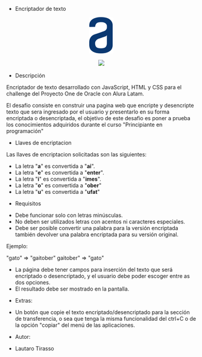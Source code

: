 * Encriptador de texto

<div align="center"><img src="img/logo.svg" width="64"/></div>
<p align="center" >
     <img width="500" heigth="300" src="https://www.google.com/url?sa=i&url=https%3A%2F%2Fwww.mastekhw.com%2Fnoticias%2Foracle-next-education-abre-nueva-convocatoria%2F&psig=AOvVaw2ZaB1W_55X-jKocxorReI2&ust=1723572948215000&source=images&cd=vfe&opi=89978449&ved=0CBEQjRxqFwoTCPja6-SH8IcDFQAAAAAdAAAAABAE">
</p>


* Descripción

Encriptador de texto desarrollado con JavaScript, HTML y CSS para el challenge del Proyecto One de Oracle con Alura Latam.

El desafio consiste en construir una pagina web que encripte y desencripte texto que sera ingresado por el usuario y presentarlo en su forma encriptada o desencriptada, el objetivo de este desafio es poner a prueba los conocimientos adquiridos durante el curso "Principiante en programación"


* Llaves de encriptacion

Las llaves de encriptacion solicitadas son las siguientes:

- La letra "**a**" es convertida a "**ai**".
- La letra "**e**" es convertida a "**enter**".
- La letra "**i**" es convertida a "**imes**".
- La letra "**o**" es convertida a "**ober**"
- La letra "**u**" es convertida a "**ufat**"


* Requisitos

- Debe funcionar solo con letras minúsculas.
- No deben ser utilizados letras con acentos ni caracteres especiales.
- Debe ser posible convertir una palabra para la versión encriptada también devolver una palabra encriptada para su versión original.


Ejemplo:

"gato" => "gaitober"
gaitober" => "gato"


- La página debe tener campos para inserción del texto que será encriptado o desencriptado, y el usuario debe poder escoger entre as dos opciones.
- El resultado debe ser mostrado en la pantalla.


* Extras:

- Un botón que copie el texto encriptado/desencriptado para la sección de transferencia, o sea que tenga la misma funcionalidad del ctrl+C o de la opción "copiar" del menú de las aplicaciones.


* Autor:

- Lautaro Tirasso <br>
